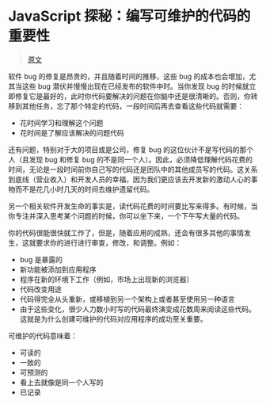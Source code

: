 # JavaScript 探秘：编写可维护的代码的重要性

> [原文](https://web.archive.org/web/20210414202002/http://www.nowamagic.net/librarys/veda/detail/1621)

软件 bug 的修复是昂贵的，并且随着时间的推移，这些 bug 的成本也会增加，尤其当这些 bug 潜伏并慢慢出现在已经发布的软件中时。当你发现 bug 的时候就立即修复它是最好的，此时你代码要解决的问题在你脑中还是很清晰的。否则，你转移到其他任务，忘了那个特定的代码，一段时间后再去查看这些代码就需要：

- 花时间学习和理解这个问题
- 花时间是了解应该解决的问题代码

还有问题，特别对于大的项目或是公司，修复 bug 的这位伙计不是写代码的那个人（且发现 bug 和修复 bug 的不是同一个人）。因此，必须降低理解代码花费的时间，无论是一段时间前你自己写的代码还是团队中的其他成员写的代码。这关系到底线（营业收入）和开发人员的幸福，因为我们更应该去开发新的激动人心的事物而不是花几小时几天的时间去维护遗留代码。

另一个相关软件开发生命的事实是，读代码花费的时间要比写来得多。有时候，当你专注并深入思考某个问题的时候，你可以坐下来，一个下午写大量的代码。

你的代码很能很快就工作了，但是，随着应用的成熟，还会有很多其他的事情发生，这就要求你的进行进行审查，修改，和调整。例如：

- bug 是暴露的
- 新功能被添加到应用程序
- 程序在新的环境下工作（例如，市场上出现新的浏览器）
- 代码改变用途
- 代码得完全从头重新，或移植到另一个架构上或者甚至使用另一种语言
- 由于这些变化，很少人力数小时写的代码最终演变成花数周来阅读这些代码。这就是为什么创建可维护的代码对应用程序的成功至关重要。

可维护的代码意味着：

- 可读的
- 一致的
- 可预测的
- 看上去就像是同一个人写的
- 已记录
